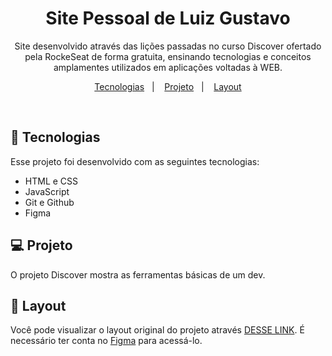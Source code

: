 <h1 align="center"> Site Pessoal de Luiz Gustavo </h1>

<p align="center">
Site desenvolvido através das lições passadas no curso Discover ofertado pela RockeSeat de forma gratuita, ensinando tecnologias e conceitos amplamentes utilizados em aplicações voltadas à WEB.
</p>

<p align="center">
  <a href="#-tecnologias">Tecnologias</a>&nbsp;&nbsp;&nbsp;|&nbsp;&nbsp;&nbsp;
  <a href="#-projeto">Projeto</a>&nbsp;&nbsp;&nbsp;|&nbsp;&nbsp;&nbsp;
  <a href="#-layout">Layout</a>
</p>

<br>

<p>

## 🚀 Tecnologias

Esse projeto foi desenvolvido com as seguintes tecnologias:

- HTML e CSS
- JavaScript
- Git e Github
- Figma

## 💻 Projeto

O projeto Discover mostra as ferramentas básicas de um dev.

## 🔖 Layout

Você pode visualizar o layout original do projeto através <a href="https://www.figma.com/community/file/1187422022288947321" target="_blank" >DESSE LINK</a>. É necessário ter conta no [Figma](https://figma.com) para acessá-lo.

</p>
